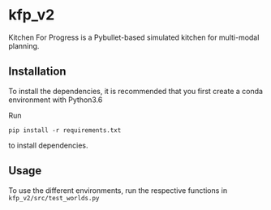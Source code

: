 # kfp_v2
Kitchen For Progress is a Pybullet-based simulated kitchen for multi-modal planning.

## Installation
To install the dependencies, it is recommended that you first create a conda environment with Python3.6

Run 

`pip install -r requirements.txt`

to install dependencies.

## Usage
To use the different environments, run the respective functions in `kfp_v2/src/test_worlds.py`
